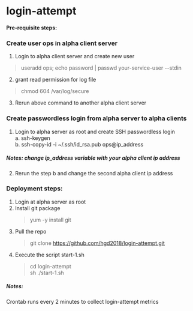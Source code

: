 # login-attempt

**Pre-requisite steps:**

### Create user ops in alpha client server
1. Login to alpha client server and create new user  <br />
  > useradd ops; echo password | passwd your-service-user --stdin <br />
2. grant read permission for log file <br />
  > chmod 604 /var/log/secure <br />
3. Rerun above command to another alpha client server <br />

### Create passwordless login from alpha server to alpha clients
1. Login to alpha server as root and create SSH passwordless login <br />
  a. ssh-keygen <br />
  b. ssh-copy-id -i ~/.ssh/id_rsa.pub ops@ip_address <br />
##### Notes: change ip_address variable with your alpha client ip address <br />
2. Rerun the step b and change the second alpha client ip address <br />

### Deployment steps:
1. Login at alpha server as root <br />
2. Install git package <br />
   > yum -y install git <br />
3. Pull the repo <br />
   > git clone https://github.com/hgd2018/login-attempt.git  <br />
4. Execute the script start-1.sh <br />
   > cd login-attempt <br />
   > sh ./start-1.sh <br />

##### Notes: <br />
Crontab runs every 2 minutes to collect login-attempt metrics
